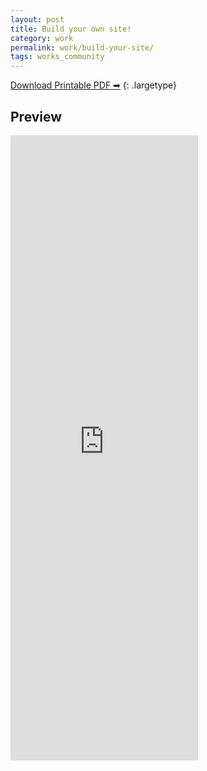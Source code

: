 ```yaml
---
layout: post
title: Build your own site!
category: work
permalink: work/build-your-site/
tags: works_community
---
```

[Download Printable PDF ➡︎](https://accelerate.akacdn.app/cdn/obj/build-your-own-site.pdf)
{: .largetype}
## Preview
<iframe src="https://accelerate.akacdn.app/cdn/obj/build-your-own-site.pdf" frameborder="0" height="1000vh"></iframe>
